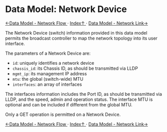 # Data Model: Network Device

[←Data Model - Network Flow ](3.2._Data_Model_-_Network_Flow.md) · [ Index↑ ](..) · [Data Model - Network Link→](3.4._Data_Model_-_Network_Link.md)



The Network Device (switch) information provided in this data model permits the broadcast controller to map the network topology into its user interface.

The parameters of a Network Device are:

* `id`: uniquely identifies a network device
* `chassis_id`: its Chassis ID, as should be transmitted via LLDP
* `mgmt_ip`: its management IP address
* `mtu`: the global (switch-wide) MTU
* `interfaces`: an array of interfaces

The interfaces information includes the Port ID, as should be transmitted via LLDP, and the speed, admin and operation status. The interface MTU is optional and can be included if different from the global MTU.

Only a GET operation is permitted on a Network Device.

[←Data Model - Network Flow ](3.2._Data_Model_-_Network_Flow.md) · [ Index↑ ](..) · [Data Model - Network Link→](3.4._Data_Model_-_Network_Link.md)
